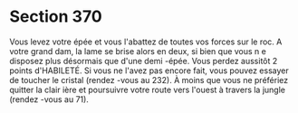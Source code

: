 # Section 370

Vous levez votre épée et vous l'abattez de toutes vos forces sur le
roc. A votre grand dam, la lame se brise alors en deux, si bien que
vous n e disposez plus désormais que d'une demi -épée. Vous
perdez aussitôt 2 points d'HABILETÉ. Si vous ne l'avez pas encore
fait, vous pouvez essayer de toucher le cristal (rendez -vous au
232). À moins que vous ne préfériez quitter la clair ière et
poursuivre votre route vers l'ouest à travers la jungle (rendez -vous
au 71).